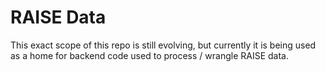 # RAISE Data

This exact scope of this repo is still evolving, but currently it is being used as a home for backend code used to process / wrangle RAISE data.
